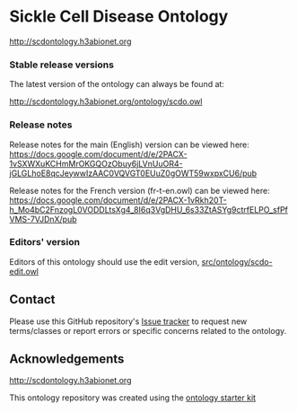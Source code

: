 # Sickle Cell Disease Ontology

http://scdontology.h3abionet.org

### Stable release versions

The latest version of the ontology can always be found at:

http://scdontology.h3abionet.org/ontology/scdo.owl

### Release notes

Release notes for the main (English) version can be viewed here:
https://docs.google.com/document/d/e/2PACX-1vSXWXuKCHmMrOKGQOzObuy6jLVnUuOR4-jGLGLhoE8qcJeywwIzAAC0VQVGT0EUuZ0gOWT59wxpxCU6/pub

Release notes for the French version (fr-t-en.owl) can be viewed here:
https://docs.google.com/document/d/e/2PACX-1vRkh20T-h_Mo4bC2FnzogL0VODDLtsXg4_8I6q3VgDHU_6s33ZtASYg9ctrfELPO_sfPfVMS-7VJDnX/pub

### Editors' version

Editors of this ontology should use the edit version, [src/ontology/scdo-edit.owl](src/ontology/scdo-edit.owl)

## Contact

Please use this GitHub repository's [Issue tracker](https://github.com/scdodev/scdo-ontology/issues) to request new terms/classes or report errors or specific concerns related to the ontology.

## Acknowledgements

http://scdontology.h3abionet.org

This ontology repository was created using the [ontology starter kit](https://github.com/INCATools/ontology-starter-kit)
